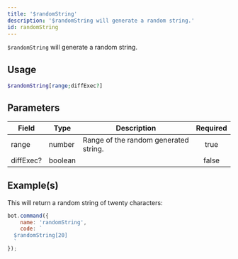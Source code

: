 ```yaml
---
title: '$randomString'
description: '$randomString will generate a random string.'
id: randomString
---
```


`$randomString` will generate a random string.

## Usage

```php
$randomString[range;diffExec?]
```

## Parameters

| Field     | Type    | Description                           | Required |
| --------- | ------- | ------------------------------------- |:--------:|
| range     | number  | Range of the random generated string. |   true   |
| diffExec? | boolean |                                       |  false   |

## Example(s)

This will return a random string of twenty characters:

```javascript
bot.command({
    name: 'randomString',
    code: `
  $randomString[20]
  `
});
```

